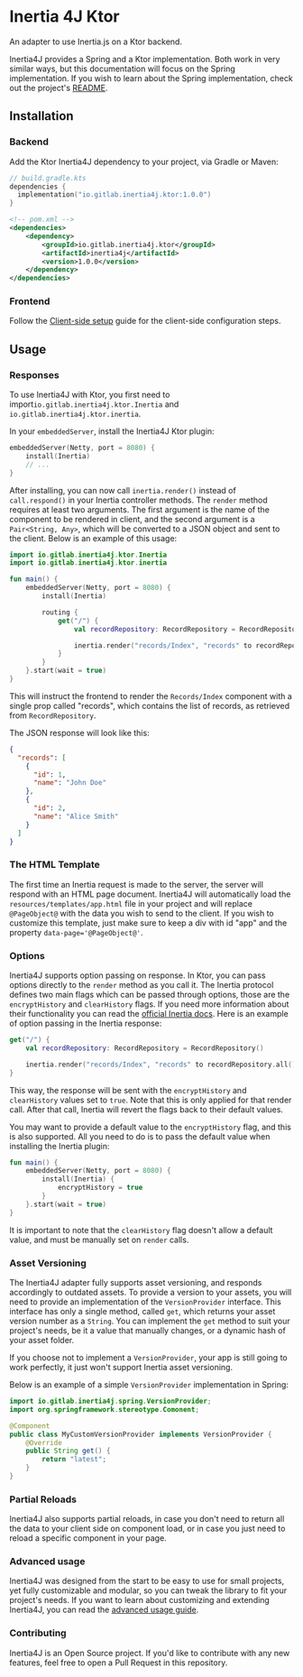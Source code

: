 # Inertia 4J Ktor

An adapter to use Inertia.js on a Ktor backend.

Inertia4J provides a Spring and a Ktor implementation. Both work in very similar ways, but this documentation will focus
on the Spring implementation. If you wish to learn about the Spring implementation, check out the project's
[README](https://github.com/Inertia4J/inertia4j/tree/main/README.md).

## Installation

### Backend

Add the Ktor Inertia4J dependency to your project, via Gradle or Maven:

```kotlin
// build.gradle.kts
dependencies {
  implementation("io.gitlab.inertia4j.ktor:1.0.0")
}
```

```xml
<!-- pom.xml --> 
<dependencies>
    <dependency>
        <groupId>io.gitlab.inertia4j.ktor</groupId>
        <artifactId>inertia4j</artifactId>
        <version>1.0.0</version>
    </dependency>
</dependencies>
```

### Frontend

Follow the [Client-side setup](https://inertiajs.com/server-side-setup) guide for the client-side configuration steps.

## Usage

### Responses

To use Inertia4J with Ktor, you first need to import`io.gitlab.inertia4j.ktor.Inertia` and
`io.gitlab.inertia4j.ktor.inertia`.

In your `embeddedServer`, install the Inertia4J Ktor plugin:

```kotlin
embeddedServer(Netty, port = 8080) {
    install(Inertia)
    // ...
}
```

After installing, you can now call `inertia.render()` instead of `call.respond()` in your Inertia controller methods.
The `render` method requires at least two arguments. The first argument is the name of the component to be rendered in 
client, and the second argument is a `Pair<String, Any>`, which will be converted to a JSON object and sent to the 
client. Below is an example of this usage:

```kotlin
import io.gitlab.inertia4j.ktor.Inertia
import io.gitlab.inertia4j.ktor.inertia

fun main() {
    embeddedServer(Netty, port = 8080) {
        install(Inertia)

        routing {
            get("/") {
                val recordRepository: RecordRepository = RecordRepository()

                inertia.render("records/Index", "records" to recordRepository.all())
            }
        }
    }.start(wait = true)
}
```

This will instruct the frontend to render the `Records/Index` component with a single prop called "records", which 
contains the list of records, as retrieved from `RecordRepository`.

The JSON response will look like this:

```json
{
  "records": [
    {
      "id": 1,
      "name": "John Doe"
    },
    {
      "id": 2,
      "name": "Alice Smith"
    }
  ]
}
```

### The HTML Template

The first time an Inertia request is made to the server, the server will respond with an HTML page document. Inertia4J
will automatically load the `resources/templates/app.html` file in your project and will replace `@PageObject@` with the
data you wish to send to the client. If you wish to customize this template, just make sure to keep a div with id "app"
and the property `data-page='@PageObject@'`.

### Options

Inertia4J supports option passing on response. In Ktor, you can pass options directly to the `render` method as you 
call it. The Inertia protocol defines two main flags which can be passed through options, those are the `encryptHistory`
and `clearHistory` flags. If you need more information about their functionality you can read the 
[official Inertia docs](https://inertiajs.com/history-encryption). Here is an example of option passing in the Inertia 
response:

```kotlin
get("/") {
    val recordRepository: RecordRepository = RecordRepository()

    inertia.render("records/Index", "records" to recordRepository.all(), encryptHistory = true, clearHistory = true)
}
```

This way, the response will be sent with the `encryptHistory` and `clearHistory` values set to `true`. Note that this 
is only applied for that render call. After that call, Inertia will revert the flags back to their default values.

You may want to provide a default value to the `encryptHistory` flag, and this is also supported. All you need to do is
to pass the default value when installing the Inertia plugin:

```kotlin
fun main() {
    embeddedServer(Netty, port = 8080) {
        install(Inertia) {
            encryptHistory = true
        }
    }.start(wait = true)
}
```

It is important to note that the `clearHistory` flag doesn't allow a default value, and must be manually set on `render`
calls.

### Asset Versioning

The Inertia4J adapter fully supports asset versioning, and responds accordingly to outdated assets. To provide a version
to your assets, you will need to provide an implementation of the `VersionProvider` interface. This interface has only
a single method, called `get`, which returns your asset version number as a `String`. You can implement the `get`
method to suit your project's needs, be it a value that manually changes, or a dynamic hash of your asset folder.

If you choose not to implement a `VersionProvider`, your app is still going to work perfectly, it just won't support
Inertia asset versioning.

Below is an example of a simple `VersionProvider` implementation in Spring:

```java
import io.gitlab.inertia4j.spring.VersionProvider;
import org.springframework.stereotype.Comonent;

@Component
public class MyCustomVersionProvider implements VersionProvider {
    @Override
    public String get() {
        return "latest";
    }
}

```

### Partial Reloads

Inertia4J also supports partial reloads, in case you don't need to return all the data to your client side on component
load, or in case you just need to reload a specific component in your page.

### Advanced usage

Inertia4J was designed from the start to be easy to use for small projects, yet fully customizable and modular, so you 
can tweak the library to fit your project's needs. If you want to learn about customizing and extending Inertia4J, you 
can read the [advanced usage guide](https://github.com/Inertia4J/inertia4j/tree/main/docs/advanced.md).

### Contributing

Inertia4J is an Open Source project. If you'd like to contribute with any new features, feel free to open a Pull
Request in this repository.
